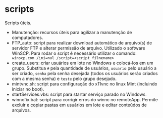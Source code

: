 # scripts

Scripts úteis.

- Manutenção: recursos úteis para agilizar a manutenção de computadores.
- FTP_auto: script para realizar download automático de arquivo(s) de servidor FTP e alterar permissão de arquivo. Utilizado o software WinSCP. Para rodar o script é necessário utilizar o comando: <code> winscp.com /ini=nul /script=<script_filnename> </code>
- create_users: criar usuários em lote no Windows e colocá-los em um grupo. Substitua <code>#</code> pela quantidade de usuários, <code>usuario</code> pelo usuário a ser criado, <code>senha</code> pela senha desejada (todos os usuários serão criados com a mesma senha) e <code>teste</code> pelo grupo desejado.
- mintvnc.sh: script para configuração do x11vnc no linux Mint (incluindo iniciar no boot).
- startServices.vbs: script para startar serviço parado no Windows.
- winncfix.bat: script para corrigir erros do winnc no remoteApp. Permite excluir e copiar pastas em usuários em lote e editar conteúdos de arquivos.
